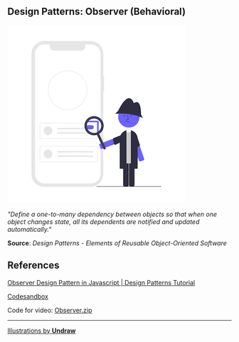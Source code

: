 ## Design Patterns: Observer (Behavioral)

![Observer](./Observer.png)

_"Define a one-to-many dependency between objects so that when one object changes state, all its dependents are notified and updated automatically."_

**Source**: _Design Patterns - Elements of Reusable Object-Oriented Software_

## References

  [Observer Design Pattern in Javascript | Design Patterns Tutorial](https://www.youtube.com/watch?v=T-xfEbDORng)

  [Codesandbox](https://codesandbox.io/s/github/kostasx/EventLoop/tree/master/javascript/design-patterns/Observer)
  
  Code for video: [Observer.zip](https://github.com/kostasx/EventLoop/raw/master/javascript/design-patterns/Observer/Observer.zip)
  
---

[Illustrations by **Undraw**](https://undraw.co/)